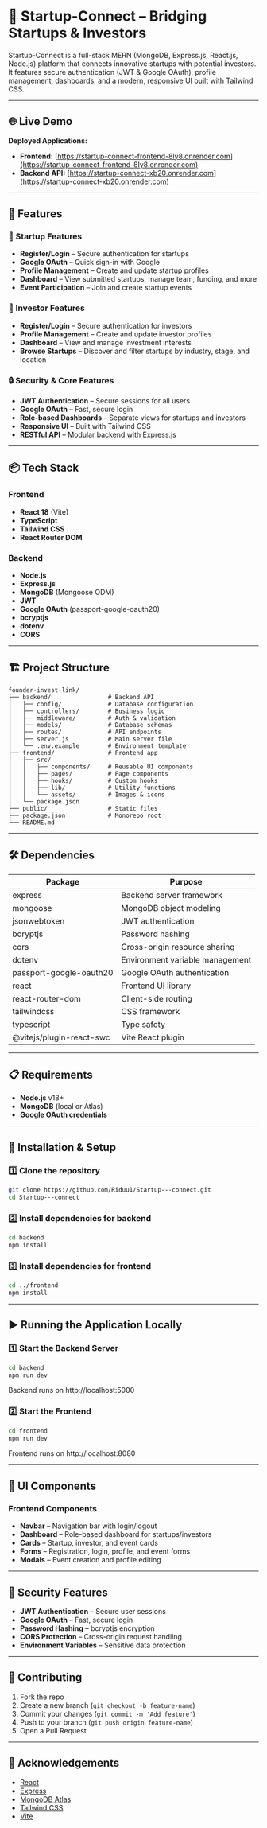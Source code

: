 
# 🚀 Startup-Connect – Bridging Startups & Investors

Startup-Connect is a full-stack MERN (MongoDB, Express.js, React.js, Node.js) platform that connects innovative startups with potential investors. It features secure authentication (JWT & Google OAuth), profile management, dashboards, and a modern, responsive UI built with Tailwind CSS.

---

## 🌐 Live Demo

**Deployed Applications:**
- **Frontend:** [https://startup-connect-frontend-8ly8.onrender.com](https://startup-connect-frontend-8ly8.onrender.com)
- **Backend API:** [https://startup-connect-xb20.onrender.com](https://startup-connect-xb20.onrender.com)

---

## 🚀 Features

### 🏢 Startup Features
- **Register/Login** – Secure authentication for startups
- **Google OAuth** – Quick sign-in with Google
- **Profile Management** – Create and update startup profiles
- **Dashboard** – View submitted startups, manage team, funding, and more
- **Event Participation** – Join and create startup events

### 💼 Investor Features
- **Register/Login** – Secure authentication for investors
- **Profile Management** – Create and update investor profiles
- **Dashboard** – View and manage investment interests
- **Browse Startups** – Discover and filter startups by industry, stage, and location

### 🔒 Security & Core Features
- **JWT Authentication** – Secure sessions for all users
- **Google OAuth** – Fast, secure login
- **Role-based Dashboards** – Separate views for startups and investors
- **Responsive UI** – Built with Tailwind CSS
- **RESTful API** – Modular backend with Express.js

---

## 📦 Tech Stack

### Frontend
- **React 18** (Vite)
- **TypeScript**
- **Tailwind CSS**
- **React Router DOM**

### Backend
- **Node.js**
- **Express.js**
- **MongoDB** (Mongoose ODM)
- **JWT**
- **Google OAuth** (passport-google-oauth20)
- **bcryptjs**
- **dotenv**
- **CORS**

---

## 🏗️ Project Structure

```
founder-invest-link/
├── backend/                # Backend API
│   ├── config/             # Database configuration
│   ├── controllers/        # Business logic
│   ├── middleware/         # Auth & validation
│   ├── models/             # Database schemas
│   ├── routes/             # API endpoints
│   ├── server.js           # Main server file
│   └── .env.example        # Environment template
├── frontend/               # Frontend app
│   ├── src/
│   │   ├── components/     # Reusable UI components
│   │   ├── pages/          # Page components
│   │   ├── hooks/          # Custom hooks
│   │   ├── lib/            # Utility functions
│   │   └── assets/         # Images & icons
│   └── package.json
├── public/                 # Static files
├── package.json            # Monorepo root
└── README.md
```

---

## 🛠 Dependencies

| Package | Purpose |
|---------|---------|
| express | Backend server framework |
| mongoose | MongoDB object modeling |
| jsonwebtoken | JWT authentication |
| bcryptjs | Password hashing |
| cors | Cross-origin resource sharing |
| dotenv | Environment variable management |
| passport-google-oauth20 | Google OAuth authentication |
| react | Frontend UI library |
| react-router-dom | Client-side routing |
| tailwindcss | CSS framework |
| typescript | Type safety |
| @vitejs/plugin-react-swc | Vite React plugin |

---

## 📋 Requirements

- **Node.js** v18+
- **MongoDB** (local or Atlas)
- **Google OAuth credentials**

---

## 🔧 Installation & Setup

### 1️⃣ Clone the repository
```bash
git clone https://github.com/Riduu1/Startup---connect.git
cd Startup---connect
```

### 2️⃣ Install dependencies for backend
```bash
cd backend
npm install
```

### 3️⃣ Install dependencies for frontend
```bash
cd ../frontend
npm install
```

---

## ▶️ Running the Application Locally

### 1️⃣ Start the Backend Server
```bash
cd backend
npm run dev
```
Backend runs on http://localhost:5000

### 2️⃣ Start the Frontend
```bash
cd frontend
npm run dev
```
Frontend runs on http://localhost:8080

---

## 🎨 UI Components

### Frontend Components
- **Navbar** – Navigation bar with login/logout
- **Dashboard** – Role-based dashboard for startups/investors
- **Cards** – Startup, investor, and event cards
- **Forms** – Registration, login, profile, and event forms
- **Modals** – Event creation and profile editing

---

## 🔐 Security Features

- **JWT Authentication** – Secure user sessions
- **Google OAuth** – Fast, secure login
- **Password Hashing** – bcryptjs encryption
- **CORS Protection** – Cross-origin request handling
- **Environment Variables** – Sensitive data protection

---

## 🤝 Contributing

1. Fork the repo
2. Create a new branch (`git checkout -b feature-name`)
3. Commit your changes (`git commit -m 'Add feature'`)
4. Push to your branch (`git push origin feature-name`)
5. Open a Pull Request

---

## 🙏 Acknowledgements
- [React](https://react.dev/)
- [Express](https://expressjs.com/)
- [MongoDB Atlas](https://www.mongodb.com/cloud/atlas)
- [Tailwind CSS](https://tailwindcss.com/)
- [Vite](https://vitejs.dev/)

